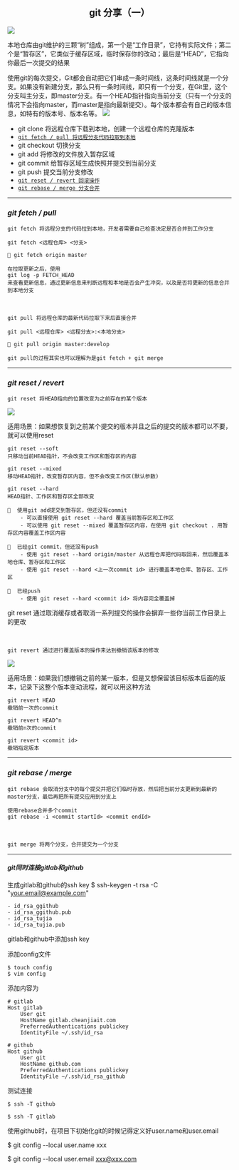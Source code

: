## <center>git 分享（一）</center>

![](http://www.leyar.me/images/bg2015120901.png)

本地仓库由git维护的三颗“树”组成，第一个是“工作目录”，它持有实际文件；第二个是“暂存区”，它类似于缓存区域，临时保存你的改动；最后是“HEAD”，它指向你最后一次提交的结果



使用git的每次提交，Git都会自动把它们串成一条时间线，这条时间线就是一个分支。如果没有新建分支，那么只有一条时间线，即只有一个分支，在Git里，这个分支叫主分支，即master分支。有一个HEAD指针指向当前分支（只有一个分支的情况下会指向master，而master是指向最新提交）。每个版本都会有自己的版本信息，如特有的版本号、版本名等。
![](https://i.ibb.co/km6c4GY/HEAD.png)

- git clone 将远程仓库下载到本地，创建一个远程仓库的克隆版本
- <u>`git fetch / pull 将远程分支代码拉取到本地`</u>
- git checkout 切换分支
- git add 将修改的文件放入暂存区域
- git commit 给暂存区域生成快照并提交到当前分支
- git push 提交当前分支修改
- <u>`git reset / revert 回滚操作`</u>
- <u>`git rebase / merge 分支合并`</u>

---

### ***git fetch / pull***
`git fetch 将远程分支的代码拉到本地，开发者需要自己检查决定是否合并到工作分支`

```
git fetch <远程仓库> <分支>

🌰 git fetch origin master

在拉取更新之后，使用
git log -p FETCH_HEAD
来查看更新信息，通过更新信息来判断远程和本地是否会产生冲突，以及是否将更新的信息合并到本地分支
```
<br>

`git pull 将远程仓库的最新代码拉取下来后直接合并`
```
git pull <远程仓库> <远程分支>:<本地分支>

🌰 git pull origin master:develop

git pull的过程其实也可以理解为是git fetch + git merge 
```
---

### ***git reset / revert***
`git reset 将HEAD指向的位置改变为之前存在的某个版本`

![](https://i.ibb.co/KDVkwZm/reset.png)

适用场景：如果想恢复到之前某个提交的版本并且之后的提交的版本都可以不要，就可以使用reset
```
git reset --soft
只移动当前HEAD指针，不会改变工作区和暂存区的内容

git reset --mixed
移动HEAD指针，改变暂存区内容，但不会改变工作区(默认参数)
 
git reset --hard
HEAD指针、工作区和暂存区全部改变

🌰  使用git add提交到暂存区，但还没有commit
    - 可以直接使用 git reset --hard 覆盖当前暂存区和工作区
    - 可以使用 git reset --mixed 覆盖暂存区内容，在使用 git checkout . 用暂存区内容覆盖工作区内容

🌰  已经git commit，但还没有push
    - 使用 git reset --hard origin/master 从远程仓库把代码取回来，然后覆盖本地仓库、暂存区和工作区
    - 使用 git reset --hard <上一次commit id> 进行覆盖本地仓库、暂存区、工作区

🌰  已经push
    - 使用 git reset --hard <commit id> 将内容完全覆盖掉
```
git reset 通过取消缓存或者取消一系列提交的操作会摒弃一些你当前工作目录上的更改

<br>

`git revert 通过进行覆盖版本的操作来达到撤销该版本的修改`

![](https://i.ibb.co/TWSSXRj/revert.png)

适用场景：如果我们想撤销之前的某一版本，但是又想保留该目标版本后面的版本，记录下这整个版本变动流程，就可以用这种方法

```
git revert HEAD
撤销前一次的commit 

git revert HEAD^n
撤销前n次的commit

git revert <commit id>
撤销指定版本
```
---

### ***git rebase / merge***
`git rebase 会取消分支中的每个提交并把它们临时存放，然后把当前分支更新到最新的master分支，最后再把所有提交应用到分支上`

```
使用rebase合并多个commit
git rebase -i <commit startId> <commit endId>

```
<br>

`git merge 将两个分支，合并提交为一个分支`

---

#### ***git同时连接gitlab和github***

生成gitlab和github的ssh key
$ ssh-keygen -t rsa -C "your.email@example.com"

    - id_rsa_ggithub
    - id_rsa_ggithub.pub 
    - id_rsa_tujia
    - id_rsa_tujia.pub

gitlab和github中添加ssh key

添加config文件
```
$ touch config
$ vim config
```

添加内容为
```
# gitlab
Host gitlab
    User git
    HostName gitlab.cheanjiait.com
    PreferredAuthentications publickey
    IdentityFile ~/.ssh/id_rsa

# github
Host github
    User git
    HostName github.com
    PreferredAuthentications publickey
    IdentityFile ~/.ssh/id_rsa_github
```

测试连接
```
$ ssh -T github

$ ssh -T gitlab
```

使用github时，在项目下初始化git的时候记得定义好user.name和user.email

$ git config --local user.name xxx

$ git config --local user.email xxx@xxx.com